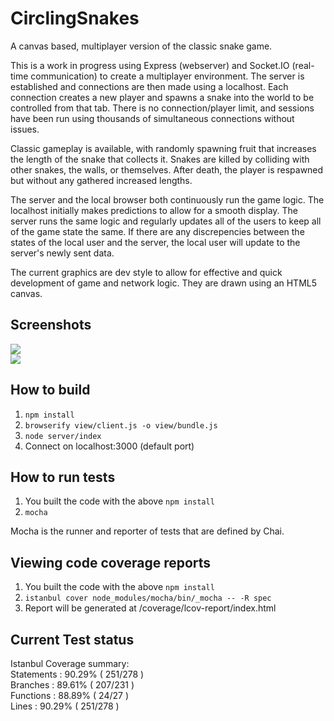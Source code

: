 # CirclingSnakes
A canvas based, multiplayer version of the classic snake game.

This is a work in progress using Express (webserver) and Socket.IO (real-time communication) to create a multiplayer environment. The server is established and connections are then made using a localhost. Each connection creates a new player and spawns a snake into the world to be controlled from that tab. There is no connection/player limit, and sessions have been run using thousands of simultaneous connections without issues.

Classic gameplay is available, with randomly spawning fruit that increases the length of the snake that collects it. Snakes are killed by colliding with other snakes, the walls, or themselves. After death, the player is respawned but without any gathered increased lengths.

The server and the local browser both continuously run the game logic. The localhost initially makes predictions to allow for a smooth display. The server runs the same logic and regularly updates all of the users to keep all of the game state the same. If there are any discrepencies between the states of the local user and the server, the local user will update to the server's newly sent data.

The current graphics are dev style to allow for effective and quick development of game and network logic. They are drawn using an HTML5 canvas.


## Screenshots
<img src="https://github.com/betterin30days/CirclingSnakes/blob/master/screenshots/singleuser.JPG"><br>
<img src="https://github.com/betterin30days/CirclingSnakes/blob/master/screenshots/multiuser.JPG"><br>


## How to build
1. `npm install`
2. `browserify view/client.js -o view/bundle.js`
2. `node server/index`
3. Connect on localhost:3000 (default port)


## How to run tests
1. You built the code with the above `npm install`
2. `mocha`

Mocha is the runner and reporter of tests that are defined by Chai.


## Viewing code coverage reports
1. You built the code with the above `npm install`
2. `istanbul cover node_modules/mocha/bin/_mocha -- -R spec`
3. Report will be generated at /coverage/lcov-report/index.html


## Current Test status
Istanbul Coverage summary:<br>
Statements   : 90.29% ( 251/278 )<br>
Branches     : 89.61% ( 207/231 )<br>
Functions    : 88.89% ( 24/27 )<br>
Lines        : 90.29% ( 251/278 )<br>
